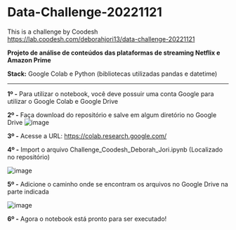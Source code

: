 # Data-Challenge-20221121 
This is a challenge by Coodesh
https://lab.coodesh.com/deborahjori13/data-challenge-20221121


**Projeto de análise de conteúdos das plataformas de streaming Netflix e Amazon Prime**

**Stack:** Google Colab e Python (bibliotecas utilizadas pandas e datetime)

---

**1º -** Para utilizar o notebook, você deve possuir uma conta Google para utilizar o Google Colab e Google Drive

**2º -** Faça download do repositório e salve em algum diretório no Google Drive
![image](https://user-images.githubusercontent.com/112877982/221069824-a503d72d-7088-4dfa-96bf-d3281a4fcd7e.png)

**3º -** Acesse a URL: https://colab.research.google.com/

**4º -** Import o arquivo Challenge_Coodesh_Deborah_Jori.ipynb (Localizado no repositório)

![image](https://user-images.githubusercontent.com/112877982/221062657-48278f43-7cc3-4c18-94d0-0d5f823fefcb.png)

**5º -** Adicione o caminho onde se encontram os arquivos no Google Drive na parte indicada

![image](https://user-images.githubusercontent.com/112877982/221062968-8cf6ffa8-0bc8-460b-b4e2-f55faea8bf9e.png)

**6º -** Agora o notebook está pronto para ser executado!




